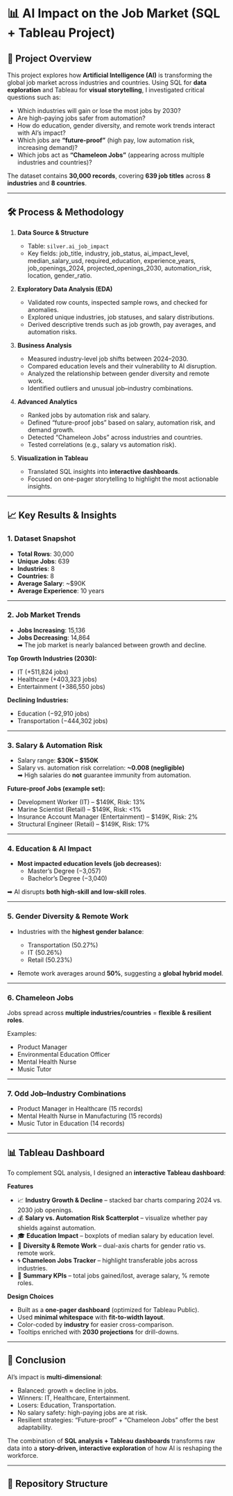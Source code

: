 # 📊 AI Impact on the Job Market (SQL + Tableau Project)

## 🔎 Project Overview
This project explores how **Artificial Intelligence (AI)** is transforming the global job market across industries and countries. Using SQL for **data exploration** and Tableau for **visual storytelling**, I investigated critical questions such as:
- Which industries will gain or lose the most jobs by 2030?  
- Are high-paying jobs safer from automation?  
- How do education, gender diversity, and remote work trends interact with AI’s impact?  
- Which jobs are **“future-proof”** (high pay, low automation risk, increasing demand)?  
- Which jobs act as **“Chameleon Jobs”** (appearing across multiple industries and countries)?  

The dataset contains **30,000 records**, covering **639 job titles** across **8 industries** and **8 countries**.

---

## 🛠️ Process & Methodology
1. **Data Source & Structure**  
   - Table: `silver.ai_job_impact`  
   - Key fields: job_title, industry, job_status, ai_impact_level, median_salary_usd, required_education, experience_years, job_openings_2024, projected_openings_2030, automation_risk, location, gender_ratio.  

2. **Exploratory Data Analysis (EDA)**  
   - Validated row counts, inspected sample rows, and checked for anomalies.  
   - Explored unique industries, job statuses, and salary distributions.  
   - Derived descriptive trends such as job growth, pay averages, and automation risks.  

3. **Business Analysis**  
   - Measured industry-level job shifts between 2024–2030.  
   - Compared education levels and their vulnerability to AI disruption.  
   - Analyzed the relationship between gender diversity and remote work.  
   - Identified outliers and unusual job–industry combinations.  

4. **Advanced Analytics**  
   - Ranked jobs by automation risk and salary.  
   - Defined “future-proof jobs” based on salary, automation risk, and demand growth.  
   - Detected “Chameleon Jobs” across industries and countries.  
   - Tested correlations (e.g., salary vs automation risk).  

5. **Visualization in Tableau**  
   - Translated SQL insights into **interactive dashboards**.  
   - Focused on one-pager storytelling to highlight the most actionable insights.  

---

## 📈 Key Results & Insights

### 1. Dataset Snapshot
- **Total Rows**: 30,000  
- **Unique Jobs**: 639  
- **Industries**: 8  
- **Countries**: 8  
- **Average Salary**: ~$90K  
- **Average Experience**: 10 years  

---

### 2. Job Market Trends
- **Jobs Increasing**: 15,136  
- **Jobs Decreasing**: 14,864  
➡ The job market is nearly balanced between growth and decline.  

**Top Growth Industries (2030):**  
- IT (+511,824 jobs)  
- Healthcare (+403,323 jobs)  
- Entertainment (+386,550 jobs)  

**Declining Industries:**  
- Education (−92,910 jobs)  
- Transportation (−444,302 jobs)  

---

### 3. Salary & Automation Risk
- Salary range: **$30K – $150K**  
- Salary vs. automation risk correlation: **~0.008 (negligible)**  
➡ High salaries do **not** guarantee immunity from automation.  

**Future-proof Jobs (example set):**  
- Development Worker (IT) – $149K, Risk: 13%  
- Marine Scientist (Retail) – $149K, Risk: <1%  
- Insurance Account Manager (Entertainment) – $149K, Risk: 2%  
- Structural Engineer (Retail) – $149K, Risk: 17%  

---

### 4. Education & AI Impact
- **Most impacted education levels (job decreases):**  
  - Master’s Degree (−3,057)  
  - Bachelor’s Degree (−3,040)  

➡ AI disrupts **both high-skill and low-skill roles**.  

---

### 5. Gender Diversity & Remote Work
- Industries with the **highest gender balance**:  
  - Transportation (50.27%)  
  - IT (50.26%)  
  - Retail (50.23%)  

- Remote work averages around **50%**, suggesting a **global hybrid model**.  

---

### 6. Chameleon Jobs
Jobs spread across **multiple industries/countries** = **flexible & resilient roles**.  

Examples:  
- Product Manager  
- Environmental Education Officer  
- Mental Health Nurse  
- Music Tutor  

---

### 7. Odd Job–Industry Combinations
- Product Manager in Healthcare (15 records)  
- Mental Health Nurse in Manufacturing (15 records)  
- Music Tutor in Education (14 records)  

---

## 📊 Tableau Dashboard
To complement SQL analysis, I designed an **interactive Tableau dashboard**:  

**Features**  
- 📈 **Industry Growth & Decline** – stacked bar charts comparing 2024 vs. 2030 job openings.  
- 💰 **Salary vs. Automation Risk Scatterplot** – visualize whether pay shields against automation.  
- 🎓 **Education Impact** – boxplots of median salary by education level.  
- 👥 **Diversity & Remote Work** – dual-axis charts for gender ratio vs. remote work.  
- 🌀 **Chameleon Jobs Tracker** – highlight transferable jobs across industries.  
- 📌 **Summary KPIs** – total jobs gained/lost, average salary, % remote roles.  

**Design Choices**  
- Built as a **one-pager dashboard** (optimized for Tableau Public).  
- Used **minimal whitespace** with **fit-to-width layout**.  
- Color-coded by **industry** for easier cross-comparison.  
- Tooltips enriched with **2030 projections** for drill-downs.  

---

## 🚀 Conclusion
AI’s impact is **multi-dimensional**:
- Balanced: growth ≈ decline in jobs.  
- Winners: IT, Healthcare, Entertainment.  
- Losers: Education, Transportation.  
- No salary safety: high-paying jobs are at risk.  
- Resilient strategies: “Future-proof” + “Chameleon Jobs” offer the best adaptability.  

The combination of **SQL analysis + Tableau dashboards** transforms raw data into a **story-driven, interactive exploration** of how AI is reshaping the workforce.  

---

## 📂 Repository Structure

